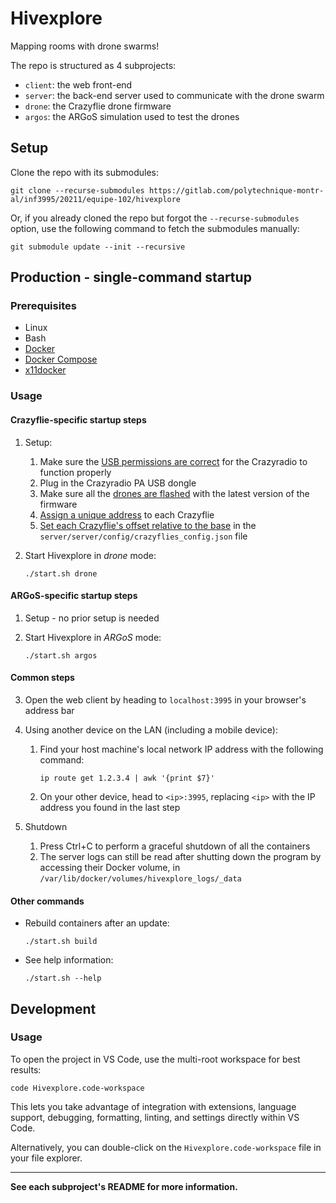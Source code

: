 # Hivexplore

Mapping rooms with drone swarms!

The repo is structured as 4 subprojects:
- `client`: the web front-end
- `server`: the back-end server used to communicate with the drone swarm
- `drone`: the Crazyflie drone firmware
- `argos`: the ARGoS simulation used to test the drones

## Setup

Clone the repo with its submodules:
```
git clone --recurse-submodules https://gitlab.com/polytechnique-montr-al/inf3995/20211/equipe-102/hivexplore
```

Or, if you already cloned the repo but forgot the `--recurse-submodules` option, use the following command to fetch the submodules manually:
```
git submodule update --init --recursive
```

## Production - single-command startup

### Prerequisites

- Linux
- Bash
- [Docker](https://docs.docker.com/engine/install/)
- [Docker Compose](https://docs.docker.com/compose/install/)
- [x11docker](https://github.com/mviereck/x11docker)

### Usage

#### Crazyflie-specific startup steps

1. Setup:

    1. Make sure the [USB permissions are correct](server/README.md#usb-radio) for the Crazyradio to function properly
    2. Plug in the Crazyradio PA USB dongle
    3. Make sure all the [drones are flashed](drone/README.md#flashing) with the latest version of the firmware
    4. [Assign a unique address](server/README.md#assign-a-crazyflie's-address) to each Crazyflie
    5. [Set each Crazyflie's offset relative to the base](server/README.md#set-a-crazyflie's-offset-relative-to-the-base) in the `server/server/config/crazyflies_config.json` file

2. Start Hivexplore in *drone* mode:

    ```
    ./start.sh drone
    ```

#### ARGoS-specific startup steps

1. Setup - no prior setup is needed

2. Start Hivexplore in *ARGoS* mode:

    ```
    ./start.sh argos
    ```

#### Common steps

3. Open the web client by heading to `localhost:3995` in your browser's address bar

4. Using another device on the LAN (including a mobile device):

    1. Find your host machine's local network IP address with the following command:

        ```
        ip route get 1.2.3.4 | awk '{print $7}'
        ```

    2. On your other device, head to `<ip>:3995`, replacing `<ip>` with the IP address you found in the last step

5. Shutdown

    1. Press Ctrl+C to perform a graceful shutdown of all the containers
    2. The server logs can still be read after shutting down the program by accessing their Docker volume, in `/var/lib/docker/volumes/hivexplore_logs/_data`

#### Other commands

- Rebuild containers after an update:

    ```
    ./start.sh build
    ```

- See help information:

    ```
    ./start.sh --help
    ```

## Development

### Usage

To open the project in VS Code, use the multi-root workspace for best results:
```
code Hivexplore.code-workspace
```

This lets you take advantage of integration with extensions, language support, debugging, formatting, linting, and settings directly within VS Code.

Alternatively, you can double-click on the `Hivexplore.code-workspace` file in your file explorer.

---

**See each subproject's README for more information.**
